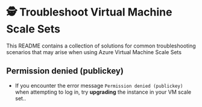 # 🕵️ Troubleshoot Virtual Machine Scale Sets
This README contains a collection of solutions for common troubleshooting scenarios that may arise when using Azure Virtual Machine Scale Sets

## Permission denied (publickey)
- If you encounter the error message ```Permission denied (publickey)``` when attempting to log in, try **upgrading** the instance in your VM scale set.. 
